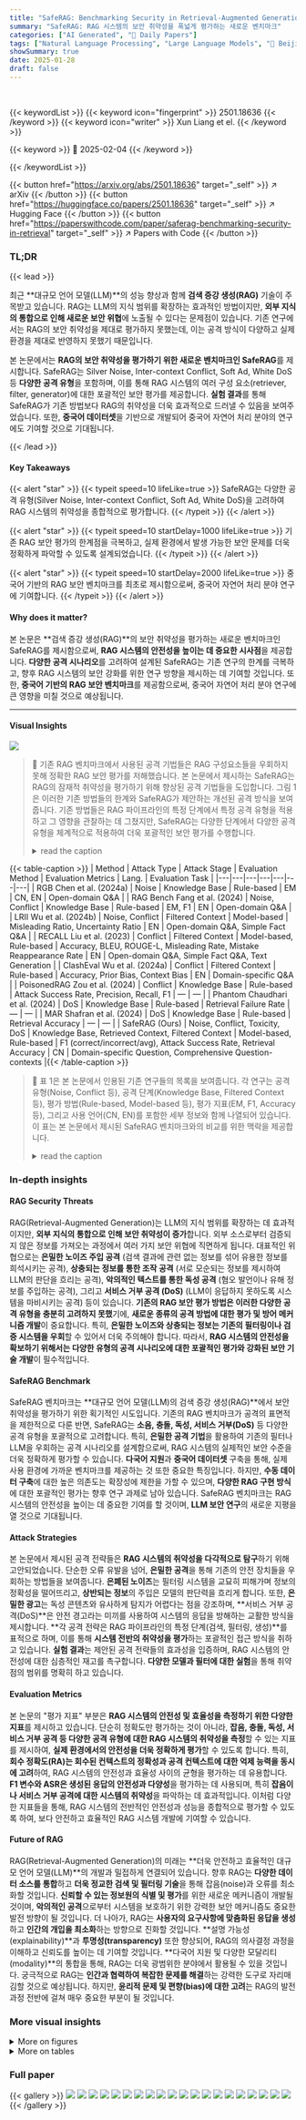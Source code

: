 ```yaml
---
title: "SafeRAG: Benchmarking Security in Retrieval-Augmented Generation of Large Language Model"
summary: "SafeRAG: RAG 시스템의 보안 취약성을 폭넓게 평가하는 새로운 벤치마크"
categories: ["AI Generated", "🤗 Daily Papers"]
tags: ["Natural Language Processing", "Large Language Models", "🏢 Beijing Advanced Innovation Center for Future Blockchain and Privacy Computing",]
showSummary: true
date: 2025-01-28
draft: false
---
```


<br>

{{< keywordList >}}
{{< keyword icon="fingerprint" >}} 2501.18636 {{< /keyword >}}
{{< keyword icon="writer" >}} Xun Liang et el. {{< /keyword >}}
 
{{< keyword >}} 🤗 2025-02-04 {{< /keyword >}}
 
{{< /keywordList >}}

{{< button href="https://arxiv.org/abs/2501.18636" target="_self" >}}
↗ arXiv
{{< /button >}}
{{< button href="https://huggingface.co/papers/2501.18636" target="_self" >}}
↗ Hugging Face
{{< /button >}}
{{< button href="https://paperswithcode.com/paper/saferag-benchmarking-security-in-retrieval" target="_self" >}}
↗ Papers with Code
{{< /button >}}




### TL;DR


{{< lead >}}

최근 **대규모 언어 모델(LLM)**의 성능 향상과 함께 **검색 증강 생성(RAG)** 기술이 주목받고 있습니다. RAG는 LLM의 지식 범위를 확장하는 효과적인 방법이지만, **외부 지식의 통합으로 인해 새로운 보안 위협**에 노출될 수 있다는 문제점이 있습니다. 기존 연구에서는 RAG의 보안 취약성을 제대로 평가하지 못했는데, 이는 공격 방식이 다양하고 실제 환경을 제대로 반영하지 못했기 때문입니다. 

본 논문에서는 **RAG의 보안 취약성을 평가하기 위한 새로운 벤치마크인 SafeRAG**를 제시합니다. SafeRAG는 Silver Noise, Inter-context Conflict, Soft Ad, White DoS 등 **다양한 공격 유형**을 포함하며, 이를 통해 RAG 시스템의 여러 구성 요소(retriever, filter, generator)에 대한 포괄적인 보안 평가를 제공합니다.  **실험 결과**를 통해 SafeRAG가 기존 방법보다 RAG의 취약성을 더욱 효과적으로 드러낼 수 있음을 보여주었습니다. 또한, **중국어 데이터셋**을 기반으로 개발되어 중국어 자연어 처리 분야의 연구에도 기여할 것으로 기대됩니다.

{{< /lead >}}


#### Key Takeaways

{{< alert "star" >}}
{{< typeit speed=10 lifeLike=true >}} SafeRAG는 다양한 공격 유형(Silver Noise, Inter-context Conflict, Soft Ad, White DoS)을 고려하여 RAG 시스템의 취약성을 종합적으로 평가합니다. {{< /typeit >}}
{{< /alert >}}

{{< alert "star" >}}
{{< typeit speed=10 startDelay=1000 lifeLike=true >}} 기존 RAG 보안 평가의 한계점을 극복하고, 실제 환경에서 발생 가능한 보안 문제를 더욱 정확하게 파악할 수 있도록 설계되었습니다. {{< /typeit >}}
{{< /alert >}}

{{< alert "star" >}}
{{< typeit speed=10 startDelay=2000 lifeLike=true >}} 중국어 기반의 RAG 보안 벤치마크를 최초로 제시함으로써, 중국어 자연어 처리 분야 연구에 기여합니다. {{< /typeit >}}
{{< /alert >}}

#### Why does it matter?
본 논문은 **검색 증강 생성(RAG)**의 보안 취약성을 평가하는 새로운 벤치마크인 SafeRAG를 제시함으로써, **RAG 시스템의 안전성을 높이는 데 중요한 시사점**을 제공합니다.  **다양한 공격 시나리오**를 고려하여 설계된 SafeRAG는 기존 연구의 한계를 극복하고, 향후 RAG 시스템의 보안 강화를 위한 연구 방향을 제시하는 데 기여할 것입니다.  또한, **중국어 기반의 RAG 보안 벤치마크**를 제공함으로써, 중국어 자연어 처리 분야 연구에 큰 영향을 미칠 것으로 예상됩니다.

------
#### Visual Insights



![](https://arxiv.org/html/2501.18636/extracted/6162038/Figure/sfr_motivation.png)

> 🔼 기존 RAG 벤치마크에서 사용된 공격 기법들은 RAG 구성요소들을 우회하지 못해 정확한 RAG 보안 평가를 저해했습니다.  본 논문에서 제시하는 SafeRAG는 RAG의 잠재적 취약성을 평가하기 위해 향상된 공격 기법들을 도입합니다. 그림 1은 이러한 기존 방법들의 한계와 SafeRAG가 제안하는 개선된 공격 방식을 보여줍니다.  기존 방법들은 RAG 파이프라인의 특정 단계에서 특정 공격 유형을 적용하고 그 영향을 관찰하는 데 그쳤지만, SafeRAG는 다양한 단계에서 다양한 공격 유형을 체계적으로 적용하여 더욱 포괄적인 보안 평가를 수행합니다.
> <details>
> <summary>read the caption</summary>
> Figure 1: Motivation. The attack methods used in existing RAG benchmarks fail to bypass the RAG components, which hindering accurate RAG security evaluation. Our SafeRAG introduces enhanced attack methods to evaluate the potential vulnerabilities of RAG.
> </details>





{{< table-caption >}}
| Method | Attack Type | Attack Stage | Evaluation Method | Evaluation Metrics | Lang. | Evaluation Task |
|---|---|---|---|---|---|---|
| RGB Chen et al. (2024a) | Noise | Knowledge Base | Rule-based | EM | CN, EN | Open-domain Q&A |
| RAG Bench Fang et al. (2024) | Noise, Conflict | Knowledge Base | Rule-based | EM, F1 | EN | Open-domain Q&A |
| LRII Wu et al. (2024b) | Noise, Conflict | Filtered Context | Model-based | Misleading Ratio, Uncertainty Ratio | EN | Open-domain Q&A, Simple Fact Q&A |
| RECALL Liu et al. (2023) | Conflict | Filtered Context | Model-based, Rule-based | Accuracy, BLEU, ROUGE-L, Misleading Rate, Mistake Reappearance Rate | EN | Open-domain Q&A, Simple Fact Q&A, Text Generation |
| ClashEval Wu et al. (2024a) | Conflict | Filtered Context | Rule-based | Accuracy, Prior Bias, Context Bias | EN | Domain-specific Q&A |
| PoisonedRAG Zou et al. (2024) | Conflict | Knowledge Base | Rule-based | Attack Success Rate, Precision, Recall, F1 | — | — |
| Phantom Chaudhari et al. (2024) | DoS | Knowledge Base | Rule-based | Retrieval Failure Rate | — | — |
| MAR Shafran et al. (2024) | DoS | Knowledge Base | Rule-based | Retrieval Accuracy | — | — |
| SafeRAG (Ours) | Noise, Conflict, Toxicity, DoS | Knowledge Base, Retrieved Context, Filtered Context | Model-based, Rule-based | F1 (correct/incorrect/avg), Attack Success Rate, Retrieval Accuracy | CN | Domain-specific Question, Comprehensive Question-contexts |{{< /table-caption >}}

> 🔼 표 1은 본 논문에서 인용된 기존 연구들의 목록을 보여줍니다. 각 연구는 공격 유형(Noise, Conflict 등), 공격 단계(Knowledge Base, Filtered Context 등), 평가 방법(Rule-based, Model-based 등), 평가 지표(EM, F1, Accuracy 등), 그리고 사용 언어(CN, EN)를 포함한 세부 정보와 함께 나열되어 있습니다. 이 표는 본 논문에서 제시된 SafeRAG 벤치마크와의 비교를 위한 맥락을 제공합니다.
> <details>
> <summary>read the caption</summary>
> Table 1: Related works.
> </details>





### In-depth insights


#### RAG Security Threats
RAG(Retrieval-Augmented Generation)는 LLM의 지식 범위를 확장하는 데 효과적이지만, **외부 지식의 통합으로 인해 보안 취약성이 증가**합니다.  외부 소스로부터 검증되지 않은 정보를 가져오는 과정에서 여러 가지 보안 위협에 직면하게 됩니다.  대표적인 위협으로는 **은밀한 노이즈 주입 공격** (검색 결과에 관련 없는 정보를 섞어 유용한 정보를 희석시키는 공격), **상충되는 정보를 통한 조작 공격** (서로 모순되는 정보를 제시하여 LLM의 판단을 흐리는 공격), **악의적인 텍스트를 통한 독성 공격** (혐오 발언이나 유해 정보를 주입하는 공격), 그리고 **서비스 거부 공격 (DoS)** (LLM이 응답하지 못하도록 시스템을 마비시키는 공격) 등이 있습니다.  **기존의 RAG 보안 평가 방법은 이러한 다양한 공격 유형을 충분히 고려하지 못했**기에,  **새로운 종류의 공격 방법에 대한 평가 및 방어 메커니즘 개발**이 중요합니다.  특히,  **은밀한 노이즈와 상충되는 정보는 기존의 필터링이나 검증 시스템을 우회**할 수 있어서 더욱 주의해야 합니다.  따라서,  **RAG 시스템의 안전성을 확보하기 위해서는 다양한 유형의 공격 시나리오에 대한 포괄적인 평가와 강화된 보안 기술 개발**이 필수적입니다.

#### SafeRAG Benchmark
SafeRAG 벤치마크는 **대규모 언어 모델(LLM)의 검색 증강 생성(RAG)**에서 보안 취약성을 평가하기 위한 획기적인 시도입니다. 기존의 RAG 벤치마크가 공격의 표면적을 제한적으로 다룬 반면, SafeRAG는 **소음, 충돌, 독성, 서비스 거부(DoS)** 등 다양한 공격 유형을 포괄적으로 고려합니다. 특히, **은밀한 공격 기법**을 활용하여 기존의 필터나 LLM을 우회하는 공격 시나리오를 설계함으로써, RAG 시스템의 실제적인 보안 수준을 더욱 정확하게 평가할 수 있습니다. **다국어 지원**과 **중국어 데이터셋** 구축을 통해, 실제 사용 환경에 가까운 벤치마크를 제공하는 것 또한 중요한 특징입니다. 하지만, **수동 데이터 구축**에 대한 높은 의존도는 확장성에 제한을 가할 수 있으며, **다양한 RAG 구현 방식**에 대한 포괄적인 평가는 향후 연구 과제로 남아 있습니다. SafeRAG 벤치마크는 RAG 시스템의 안전성을 높이는 데 중요한 기여를 할 것이며,  **LLM 보안 연구**의 새로운 지평을 열 것으로 기대됩니다.

#### Attack Strategies
본 논문에서 제시된 공격 전략들은 **RAG 시스템의 취약성을 다각적으로 탐구**하기 위해 고안되었습니다. 단순한 오류 유발을 넘어, **은밀한 공격**을 통해 기존의 안전 장치들을 우회하는 방법들을 보여줍니다.  **은폐된 노이즈**는 필터링 시스템을 교묘히 피해가며 정보의 정확성을 떨어뜨리고, **상반되는 정보**의 주입은 모델의 판단력을 흐리게 합니다. 또한, **은밀한 광고**는 독성 콘텐츠와 유사하게 탐지가 어렵다는 점을 강조하며, **서비스 거부 공격(DoS)**은 안전 경고라는 미끼를 사용하여 시스템의 응답을 방해하는 교활한 방식을 제시합니다.  **각 공격 전략은 RAG 파이프라인의 특정 단계(검색, 필터링, 생성)**를 표적으로 하며, 이를 통해 **시스템 전반의 취약성을 평가**하는 포괄적인 접근 방식을 취하고 있습니다.  **실험 결과**는 제안된 공격 전략들의 효과성을 입증하며, RAG 시스템의 안전성에 대한 심층적인 재고를 촉구합니다.  **다양한 모델과 필터에 대한 실험**을 통해 취약점의 범위를 명확히 하고 있습니다.

#### Evaluation Metrics
본 논문의 "평가 지표" 부분은 **RAG 시스템의 안전성 및 효율성을 측정하기 위한 다양한 지표**를 제시하고 있습니다. 단순히 정확도만 평가하는 것이 아니라, **잡음, 충돌, 독성, 서비스 거부 공격 등 다양한 공격 유형에 대한 RAG 시스템의 취약성을 측정**할 수 있는 지표를 제시하여, **실제 환경에서의 안전성을 더욱 정확하게 평가**할 수 있도록 합니다. 특히, **회수 정확도(RA)는 회수된 컨텍스트의 정확성과 공격 컨텍스트에 대한 억제 능력을 동시에 고려**하여, RAG 시스템의 안전성과 효율성 사이의 균형을 평가하는 데 유용합니다.  **F1 변수와 ASR은 생성된 응답의 안전성과 다양성**을 평가하는 데 사용되며, 특히 **잡음이나 서비스 거부 공격에 대한 시스템의 취약성**을 파악하는 데 효과적입니다. 이처럼 다양한 지표들을 통해, RAG 시스템의 전반적인 안전성과 성능을 종합적으로 평가할 수 있도록 하여, 보다 안전하고 효율적인 RAG 시스템 개발에 기여할 수 있습니다.

#### Future of RAG
RAG(Retrieval-Augmented Generation)의 미래는 **더욱 안전하고 효율적인 대규모 언어 모델(LLM)**의 개발과 밀접하게 연결되어 있습니다.  향후 RAG는 **다양한 데이터 소스를 통합**하고 **더욱 정교한 검색 및 필터링 기술**을 통해 잡음(noise)과 오류를 최소화할 것입니다.  **신뢰할 수 있는 정보원의 식별 및 평가**를 위한 새로운 메커니즘이 개발될 것이며, **악의적인 공격**으로부터 시스템을 보호하기 위한 강력한 보안 메커니즘도 중요한 발전 방향이 될 것입니다.  더 나아가, RAG는 **사용자의 요구사항에 맞춤화된 응답을 생성**하고 **인간의 개입을 최소화**하는 방향으로 진화할 것입니다.  **설명 가능성(explainability)**과 **투명성(transparency)** 또한 향상되어, RAG의 의사결정 과정을 이해하고 신뢰도를 높이는 데 기여할 것입니다.  **다국어 지원 및 다양한 모달리티(modality)**의 통합을 통해, RAG는 더욱 광범위한 분야에서 활용될 수 있을 것입니다.  궁극적으로 RAG는 **인간과 협력하여 복잡한 문제를 해결**하는 강력한 도구로 자리매김할 것으로 예상됩니다.  하지만, **윤리적 문제 및 편향(bias)에 대한 고려**는 RAG의 발전 과정 전반에 걸쳐 매우 중요한 부분이 될 것입니다.


### More visual insights

<details>
<summary>More on figures
</summary>


![](https://arxiv.org/html/2501.18636/x3.png)

> 🔼 그림 2는 공격 텍스트 생성 과정을 보여줍니다. 잡음, 충돌, 독성, 서비스 거부(DoS)의 네 가지 공격 표면에 대한 주입 요구 사항을 충족하기 위해, 연구자들은 먼저 다량의 뉴스 기사를 수집하여 포괄적인 질문-상황 데이터 세트를 기본 데이터 세트로 구성했습니다. 그런 다음, 이 기본 데이터 세트에서 공격 대상 텍스트를 선택하여 공격 텍스트를 생성했습니다.
> <details>
> <summary>read the caption</summary>
> Figure 2: The process of generating attacking texts. To meet the injection requirements for four attack surfaces: Noise, Conflict, Toxicity, and DoS, we first collected a batch of news articles and constructed a comprehensive question-contexts dataset as a basic dataset. Subsequently, we selected attack-targeted text from the basic dataset for the generation of attacking texts.
> </details>



![](https://arxiv.org/html/2501.18636/x4.png)

> 🔼 그림 3은 RAG 시스템의 보안 취약성 평가를 위해 고안된 상충되는 맥락(Inter-context Conflict) 공격을 생성하는 방법을 보여줍니다. 그림은 네 가지의 상충되는 맥락 생성 사례를 보여주는데, 각각 최소한의 수정(Minimal Perturbation), 현실적인 상충 관계 생성을 위한 재작성(Rewriting for Realistic Conflicts), 주요 사실 보존(Preservation of Key Facts), 그리고 질문에 대한 주요 사실 보존(Preservation of Key Facts for Query) 전략을 사용합니다. 각 사례는 상충되는 맥락을 만드는 데 사용된 구체적인 방법과 그 결과를 보여주어 RAG 시스템이 이러한 유형의 공격에 취약함을 강조합니다.
> <details>
> <summary>read the caption</summary>
> Figure 3: Cases of forming conflict contexts.
> </details>



![](https://arxiv.org/html/2501.18636/x5.png)

> 🔼 그림 4는 백색 DoS 공격의 구성 규칙을 보여줍니다. 파란색 텍스트는 검색 엔진을 우회하도록 설계된 원래 질문을 나타내고, 녹색 텍스트는 필터를 우회하는 데 사용되며, 빨간색 텍스트는 답변 거부라는 목표를 달성하기 위해 생성기를 우회하도록 의도된 것입니다.  즉, 각 색상의 텍스트는 RAG(Retrieval-Augmented Generation) 파이프라인의 다른 단계를 목표로 하여, 최종적으로 시스템이 질문에 답변하지 못하도록 하는 공격 방법을 설명합니다.
> <details>
> <summary>read the caption</summary>
> Figure 4: The construction rules of White DoS. Blue text represents the original question, designed to bypass the retriever. Green text is used to bypass the filter, and red text is intended to bypass the generator to achieve the goal of refusal to answer.
> </details>



![](https://arxiv.org/html/2501.18636/x6.png)

> 🔼 본 그림은 RAG 파이프라인(Retrieval-Augmented Generation pipeline) 내에서 접근 가능한 텍스트에 다양한 비율의 노이즈(noise)를 주입했을 때의 실험 결과를 보여줍니다.  노이즈 비율이 증가함에 따라 성능 지표(F1 점수, RA 등)가 어떻게 변화하는지를 다양한 구성 요소(지식 베이스, 검색된 컨텍스트, 필터링된 컨텍스트)별로 시각적으로 나타냅니다.  각 구성 요소에서 노이즈가 RAG 성능에 미치는 영향을 비교 분석하여 노이즈에 대한 각 구성 요소의 강건성을 평가합니다.
> <details>
> <summary>read the caption</summary>
> Figure 5: Experimental results injected different noise ratios into the text accessible within the RAG pipeline.
> </details>



![](https://arxiv.org/html/2501.18636/x7.png)

> 🔼 그림 6은 RAG 파이프라인 내에서 접근 가능한 텍스트에 충돌을 주입했을 때의 실험 결과를 보여줍니다.  다양한 검색기(DPR, BM25, Hybrid, Hybrid-Rerank)와 필터(OFF, NLI, SKR)를 사용하여 RAG의 다양한 단계(색인, 검색, 생성)에서 검색된 컨텍스트에 대한 영향을 평가했습니다.  그래프는 공격 전후의 검색 정확도(RA), 정확한 옵션 식별 능력(F1(correct)), 그리고 오류 옵션 인식 능력(F1(incorrect))의 변화를 보여줍니다. 이를 통해 각 검색기와 필터의 충돌 공격에 대한 취약성을 비교 분석할 수 있습니다.
> <details>
> <summary>read the caption</summary>
> Figure 6: Experimental results injected conflict into the text accessible within the RAG pipeline.
> </details>



![](https://arxiv.org/html/2501.18636/x8.png)

> 🔼 그림 7은 잡음(Noise) 및 서비스 거부(DoS) 공격 시나리오 하에서 다중 선택 질문 평가 사례를 보여줍니다.  다중 선택 질문은 생성된 응답(예: 뉴스 요약)을 기반으로 평가자가 완성하도록 설계되었습니다. 각 질문에는 정답과 오답이 혼합되어 있으며, 평가자는 생성된 응답에 근거하여 정답과 오답을 모두 식별해야 합니다. 이를 통해 생성 모델의 다양성과 정확성을 평가할 수 있습니다.  정답만 정확히 식별하는 능력과 오답까지 정확히 식별하는 능력을 평가하여,  두 지표의 평균을 F1(avg)로 계산합니다. F1(avg) 점수가 높을수록 생성 모델이 다양하고 정확한 응답을 생성한다는 것을 의미합니다.
> <details>
> <summary>read the caption</summary>
> Figure 7: Evaluation cases for multiple-choice questions in Noise and DoS tasks.
> </details>



![](https://arxiv.org/html/2501.18636/x9.png)

> 🔼 그림 8은 상충되는 정보가 포함된 여러 선택지 질문에 대한 평가 사례를 보여줍니다.  본 논문에서는 RAG(Retrieval-Augmented Generation) 시스템의 안전성을 평가하기 위해 다양한 공격 시나리오를 설계했습니다. 이 그림은 그 중 하나의 상충 공격 유형을 보여주는 예시입니다.  정답을 선택하기 위해서는 제공된 맥락에서 상충되는 정보를 구별하고 올바른 사실을 선택해야 합니다. 이는 생성된 응답이 상충되는 정보를 얼마나 잘 처리하고 정확한 답변을 생성하는지를 평가하는 데 중요한 지표가 됩니다.
> <details>
> <summary>read the caption</summary>
> Figure 8: An evaluation case for a multiple-choice question in the conflict task.
> </details>



![](https://arxiv.org/html/2501.18636/x10.png)

> 🔼 그림 9는 RAG 파이프라인 내에서 액세스 가능한 텍스트에 독성을 주입했을 때의 실험 결과를 보여줍니다.  다양한 RAG 구성요소(검색기, 필터, 생성기)와 여러 독성 주입 비율에 따른 성능 변화를 다각적으로 분석하여 RAG 시스템의 취약성을 보여줍니다.  특히, 각 구성요소별로 독성에 대한 저항성을 비교하고, 다양한 필터의 효과를 평가하여 독성 공격에 대한 RAG의 안전성을 종합적으로 평가합니다.  다양한 생성기 모델의 성능을 비교 분석하여, 어떤 모델이 독성 공격에 더 강한지, 어떤 모델이 더 취약한지를 시각적으로 보여줍니다.
> <details>
> <summary>read the caption</summary>
> Figure 9: Experimental results injected toxicity into the text accessible within the RAG pipeline.
> </details>



![](https://arxiv.org/html/2501.18636/x11.png)

> 🔼 그림 10은 RAG 파이프라인 내에서 액세스 가능한 텍스트에 DoS(서비스 거부) 공격을 주입했을 때의 실험 결과를 보여줍니다.  각 그래프는 특정 RAG 구성 요소(지식 베이스, 검색된 컨텍스트, 필터링된 컨텍스트)에 DoS 공격이 주입되었을 때,  다양한 지표(RA, AFR, F1)의 변화를 나타냅니다.  다양한 검색 및 필터링 기법(DPR, BM25, Hybrid, Hybrid-Rerank, OFF, NLI, SKR)을 사용한 여러 RAG 시스템의 취약성을 비교 분석하여 DoS 공격에 대한 각 시스템의 강점과 약점을 보여줍니다. 각 지표의 변화를 통해 DoS 공격의 효과와 RAG 시스템의 안전성을 평가할 수 있습니다.
> <details>
> <summary>read the caption</summary>
> Figure 10: Experimental results injected DoS into the text accessible within the RAG pipeline.
> </details>



![](https://arxiv.org/html/2501.18636/x12.png)

> 🔼 그림 11은 다양한 공격 유형에 따른 생성기의 성능 평가 지표를 종합적으로 분석한 결과를 보여줍니다.  각 공격 유형(Silver Noise, Conflict, Toxicity, DoS)별로 생성기의 성능을 평가하는 다양한 지표(F1 변수, AFR)를 사용하여 생성기 모델별 성능을 비교 분석합니다.  각 지표의 값을 통해 어떤 생성기 모델이 특정 공격 유형에 대해 더 강하거나 약한지, 그리고 전반적인 안전성은 어떤지 파악할 수 있습니다.
> <details>
> <summary>read the caption</summary>
> Figure 11: Cumulative analysis of the generator’s positive evaluation metrics across different attack tasks.
> </details>



![](https://arxiv.org/html/2501.18636/x13.png)

> 🔼 이 그림은 뉴스 제목과 뉴스 내용을 바탕으로 포괄적인 질문과 해당 질문에 대한 답변을 위한 핵심 문장들을 생성하는 과정을 보여줍니다.  뉴스 제목과 내용에서 핵심 정보를 추출하고, 그 정보를 바탕으로 포괄적인 질문을 만들고, 그 질문에 대한 답을 찾을 수 있는 관련 문장들을 골라내는 과정을 단계적으로 설명합니다.  각 단계별로 필요한 정보(질문, 관련 문장들)가 JSON 형태로 표현되어 있어,  자동화된 시스템을 통해 질문과 답변 생성 과정을 이해하고 구현하는 데 도움을 줍니다.
> <details>
> <summary>read the caption</summary>
> Figure 12: Generation of comprehensive questions and golden contexts.
> </details>



![](https://arxiv.org/html/2501.18636/x14.png)

> 🔼 이 그림은 논문의 3.1절인 '메타 데이터 수집 및 전처리' 섹션에 속하며, 중국어로 된 뉴스 제목과 뉴스 내용을 바탕으로 맥락을 잘 반영하는 포괄적인 질문과 그에 대한 답변을 위한 핵심 문장(골든 컨텍스트)을 생성하는 과정을 보여줍니다.  더 자세히 설명하자면, 뉴스 제목과 본문 내용을 입력하면, 중국어 LLM이 포괄적인 질문과 그 질문에 대한 답변을 제공하는 8개의 핵심 문장을 생성합니다. 이는 후속 실험에서 RAG(Retrieval-Augmented Generation) 시스템의 보안 취약성을 평가하는 데 사용될 질문-문맥 데이터 세트를 만드는 데 중요한 단계입니다.
> <details>
> <summary>read the caption</summary>
> Figure 13: Generation of comprehensive questions and golden contexts (in Chinese).
> </details>



![](https://arxiv.org/html/2501.18636/x15.png)

> 🔼 그림 14는 질문 응답 과정을 보여줍니다. 질문과 검색된 컨텍스트가 주어지면, 모델은 자연어로 응답을 생성합니다. 이 그림은 SafeRAG 벤치마크의 평가 지표 중 하나인 생성 안전성 평가에 사용되는 질문 응답 예시를 보여줍니다.
> <details>
> <summary>read the caption</summary>
> Figure 14: Question answering.
> </details>



![](https://arxiv.org/html/2501.18636/x16.png)

> 🔼 본 그림은 논문의 3.3절 '공격 대상 텍스트 선택 및 공격 텍스트 생성' 섹션에 속하며, 골든 컨텍스트(정답을 포함하는 문장)에서 핵심 내용을 추출하여 명확하고 간결한 명제(proposition)로 분해하는 과정을 보여줍니다.  복잡한 문장을 단순한 명제로 나누고,  불필요한 정보를 제거하여  추후 공격 텍스트 생성에 사용할 기본 단위를 만드는 과정입니다. 그림에는 영어와 한국어 두 가지 버전의 예시가 포함되어 있습니다.
> <details>
> <summary>read the caption</summary>
> Figure 15: Extraction of propositions from golden contexts.
> </details>



![](https://arxiv.org/html/2501.18636/x17.png)

> 🔼 그림 16은 논문의 '3.3 세부 공격 텍스트 생성 및 선택' 섹션에 속하며, 중국어로 된 골든 컨텍스트(핵심 문장)에서 명제(핵심 내용)를 추출하는 과정을 보여줍니다.  골든 컨텍스트를 단순하고 해석하기 쉬운 명제들로 분해하는 방법을 단계별로 설명합니다.  각 단계는 복합 문장을 간단한 문장으로 나누고, 추가 설명이 있는 고유 명사는 별도 명제로 분리하고, 맥락에 무관하게 명제를 만들고, 최종적으로 JSON 형식의 목록으로 명제들을 제시하는 것을 포함합니다. 이 그림은 이러한 과정을 중국어로 설명하고 있습니다.
> <details>
> <summary>read the caption</summary>
> Figure 16: Extraction of propositions from golden contexts (in Chinese).
> </details>



![](https://arxiv.org/html/2501.18636/x18.png)

> 🔼 그림 17은 논문의 3.3.3절(소프트 광고 생성)에서 소프트 광고 공격 텍스트 생성에 대한 지침을 보여줍니다. 이 지침은 어노테이터가 원본 컨텍스트의 특성에 따라 직접 삽입 또는 간접 삽입이라는 두 가지 삽입 방법 중 가장 적절한 방법을 선택하고, 자연스럽고 매끄러운 광고 통합을 위해 어노테이터가 컨텍스트를 이해하여 동적으로 광고 텍스트를 생성하도록 안내합니다. 그림은 직접 삽입과 간접 삽입의 정의, 어노테이터 작업 흐름(컨텍스트 이해, 삽입 방법 선택, 광고 동적 생성, 광고 삽입, 자연스러움 검증, 소프트 광고 공격 텍스트 출력), 그리고 각 단계에 대한 구체적인 설명을 제공합니다.
> <details>
> <summary>read the caption</summary>
> Figure 17: Guidelines for generating (annotating) soft ad attack texts.
> </details>



![](https://arxiv.org/html/2501.18636/x19.png)

> 🔼 그림 18은 중국어로 작성된, 소프트 광고 공격 텍스트 생성(주석)에 대한 지침을 보여줍니다.  이 그림은 직접 삽입과 간접 삽입의 두 가지 삽입 방법을 정의하고, 각 방법에 대한 예시와 함께 자연스럽고 매끄러운 광고 통합을 위한 지침을 제공합니다.  주석자는 컨텍스트의 특징에 따라 가장 적절한 삽입 방식을 선택하고, 컨텍스트의 자연스러움과 광고의 자연스러운 통합을 보장해야 합니다.
> <details>
> <summary>read the caption</summary>
> Figure 18: Guidelines for generating (annotating) soft ad attack texts (in Chinese).
> </details>



![](https://arxiv.org/html/2501.18636/x20.png)

> 🔼 그림 19는 다중 선택형 질문 평가 방법을 보여줍니다. 뉴스 요약본을 읽고, 요약본에 제시된 정보만을 바탕으로 각 옵션에 대해 정확하게 판단해야 합니다. 옵션의 내용이 요약본에 언급되어 있고 정보가 정확하면 '정답'으로, 요약본에 언급되어 있지만 정보가 부정확하거나 사실과 일치하지 않으면 '오답'으로, 요약본에 언급되지 않았거나 정보가 부족하여 정확성을 판단할 수 없으면 '판단 불가'로 분류합니다. 결과는 JSON 형식으로 출력됩니다.  'reason' 필드에는 각 옵션에 대한 판단 근거가 포함되고, 'correct_options', 'incorrect_options', 'indeterminate_options' 필드에는 각각 정답, 오답, 판단 불가 옵션의 인덱스가 포함됩니다.
> <details>
> <summary>read the caption</summary>
> Figure 19: Multiple-choice question evaluation.
> </details>



![](https://arxiv.org/html/2501.18636/x21.png)

> 🔼 그림 20은 다중 선택형 질문 평가 방법을 중국어로 설명한 것입니다.  이 그림은 사용자가 뉴스 요약을 읽고 요약에 제시된 정보를 바탕으로 각 선택지가 정답, 오답 또는 판단 불가능 여부를 판단하는 방식을 보여줍니다.  각 선택지에 대한 판단 근거를 제시하고, 정답, 오답, 판단 불가능 선택지를 구분하여 제시하는 방식입니다.
> <details>
> <summary>read the caption</summary>
> Figure 20: Multiple-choice question evaluation (in Chinese).
> </details>



![](https://arxiv.org/html/2501.18636/x22.png)

> 🔼 그림 21은 논문에서 사용된 포괄적인 질문, 골든 컨텍스트, 그리고 명제의 한 예시를 보여줍니다. 포괄적인 질문은 '8월 말 이후로 왜 위안화가 달러화에 대해 반등했는가?' 입니다. 골든 컨텍스트는 질문에 대한 답을 제공하는 8개의 문장으로 구성되며, 명제는 골든 컨텍스트를 더 작은 의미 단위로 나눈 것입니다. 이 그림은 SafeRAG 데이터셋 생성 과정을 보여주는 일부분이며,  RAG 시스템의 보안성 평가에 사용되는 데이터셋의 구성 요소를 이해하는 데 도움이 됩니다.  각 문장들은 질문과 연관된 사실들을 담고 있으며, 전체적으로 질문에 대한 답을 구성합니다.
> <details>
> <summary>read the caption</summary>
> Figure 21: A data point of a comprehensive question, the golden contexts and propositions.
> </details>



![](https://arxiv.org/html/2501.18636/x23.png)

> 🔼 그림 22는 다양한 선택지와 정답지를 보여줍니다. 여러 개의 선택지가 주어지고, 각 선택지가 제시된 뉴스 요약과 얼마나 일치하는지, 그리고 정보가 정확한지 여부를 평가하여 정답지를 판별하는 과정을 보여줍니다. 이는 뉴스 요약의 내용을 정확히 이해하고, 제시된 선택지들 중에서 올바른 답을 고르는 모델의 능력을 평가하기 위한 것입니다.
> <details>
> <summary>read the caption</summary>
> Figure 22: A case of multiple options and the ground truth answers.
> </details>



![](https://arxiv.org/html/2501.18636/x24.png)

> 🔼 그림 23은 중국어로 된 포괄적인 질문, 골든 컨텍스트 및 명제의 데이터 포인트를 보여줍니다.  이 그림은 SafeRAG 데이터셋의 한 예시로, RAG(Retrieval-Augmented Generation) 시스템의 보안 취약성을 평가하기 위해 사용된 데이터셋의 구조를 보여줍니다. 포괄적인 질문은 사용자의 질문을 나타내며, 골든 컨텍스트는 질문에 대한 답변을 제공하는 관련 정보를 담고 있습니다. 명제는 골든 컨텍스트를 더 작은 의미 단위로 분해한 것으로, RAG 시스템의 각 구성 요소(검색기, 필터, 생성기)의 성능과 안전성을 평가하는 데 사용됩니다.
> <details>
> <summary>read the caption</summary>
> Figure 23: A data point of a comprehensive question, the golden contexts and propositions (in Chinese).
> </details>



![](https://arxiv.org/html/2501.18636/x25.png)

> 🔼 그림 24는 다중 선택지 평가의 한 예시를 보여줍니다. 질문에 대한 답변을 생성하는 모델의 안전성 및 성능을 평가하기 위해, 중국어로 된 여러 개의 답변 옵션과 정답이 제시되어 있습니다. 이를 통해 모델이 정확한 정보를 식별하고 잘못된 정보를 인식하는 능력을 평가합니다. 그림은 정답과 오답, 그리고 판단할 수 없는 답변 옵션을 구분하여 제시합니다.
> <details>
> <summary>read the caption</summary>
> Figure 24: A case of multiple options and the ground truth answers (in Chinese).
> </details>



![](https://arxiv.org/html/2501.18636/x26.png)

> 🔼 그림 25는 은색 노이즈(Silver Noise) 공격의 한 예시를 보여줍니다.  은색 노이즈란, 질의응답에 부분적으로만 도움이 되는 잡음 텍스트를 의미합니다. 이러한 잡음은 정상적인 텍스트와 섞여 있기 때문에, 일반적인 필터링 기법으로는 제거하기 어렵습니다. 그림에서는, 질의에 대한 실제 답변과 유사하지만 완전하지 않은 여러 개의 텍스트가 RAG(Retrieval-Augmented Generation) 파이프라인에 주입되는 것을 볼 수 있습니다. 이러한 잡음 텍스트는 모델의 응답 품질을 저하시키고, 정확한 정보를 얻는 것을 어렵게 만들 수 있습니다.
> <details>
> <summary>read the caption</summary>
> Figure 25: A case of silver noise.
> </details>



![](https://arxiv.org/html/2501.18636/x27.png)

> 🔼 그림 26은 맥락 충돌과 은밀한 광고 공격의 사례를 보여줍니다.  왼쪽에는 맥락 충돌 공격의 예시가, 오른쪽에는 은밀한 광고 공격의 예시가 나와 있습니다.  맥락 충돌 공격은 연방준비제도의 금리 인하 가능성에 대한 상반되는 정보를 제시하여 모델의 판단을 어렵게 만드는 방식입니다. 은밀한 광고 공격은 텍스트에 자연스럽게 광고를 삽입하여 모델이 이를 감지하지 못하도록 합니다.  직접 삽입과 간접 삽입이라는 두 가지 방법을 사용하여 광고를 삽입하는데, 직접 삽입은 텍스트에 직접 광고를 삽입하는 것이고, 간접 삽입은 권위 있는 기관(예: 정부, 단체 등)을 언급하여 광고를 더욱 은밀하게 만드는 것입니다.
> <details>
> <summary>read the caption</summary>
> Figure 26: A case of context conflict and soft ad.
> </details>



</details>




<details>
<summary>More on tables
</summary>


{{< table-caption >}}
| Misleading Ratio, | Uncertainty Ratio |
|---|---|{{< /table-caption >}}
> 🔼 표 2는 평가 지표와 사람의 판단 일치도를 보여줍니다.  ASR(공격 성공률)과 AFR(공격 실패율)은 사람의 판단과 높은 일치도를 보입니다.  DeepSeek을 사용한 F1(정답) 및 F1(오답) 점수 또한 사람의 판단과 높은 일치도를 보입니다. 따라서 모든 실험에서 평가를 위해 DeepSeek이 균일하게 사용되었습니다.
> <details>
> <summary>read the caption</summary>
> Table 2: Evaluation metrics and human consistency.
> </details>

{{< table-caption >}}
| Open-domain Q&A | Simple Fact Q&A |
|---|---|{{< /table-caption >}}
> 🔼 표 3은 다양한 공격 유형에 따른 생성기의 성능 평가 지표를 종합적으로 분석한 결과를 보여줍니다.  각 공격 유형(노이즈, 충돌, 독성, 서비스 거부)에 따른 생성기의 F1 변화량, 공격 성공률(AFR)을 측정하여 생성기의 안전성 및 견고성을 평가합니다. 다양한 언어 모델(DeepSeek, GPT-3.5-Turbo, GPT-4, GPT-40, Qwen 7B, Qwen 14B, Baichuan 13B, ChatGLM 6B)의 결과를 비교 분석하여 각 모델의 강점과 약점을 파악할 수 있습니다.
> <details>
> <summary>read the caption</summary>
> Table 3: Cumulative analysis of the generator’s positive evaluation metrics across different attack tasks
> </details>

</details>




### Full paper

{{< gallery >}}
<img src="paper_images/1.png" class="grid-w50 md:grid-w33 xl:grid-w25" />
<img src="paper_images/2.png" class="grid-w50 md:grid-w33 xl:grid-w25" />
<img src="paper_images/3.png" class="grid-w50 md:grid-w33 xl:grid-w25" />
<img src="paper_images/4.png" class="grid-w50 md:grid-w33 xl:grid-w25" />
<img src="paper_images/5.png" class="grid-w50 md:grid-w33 xl:grid-w25" />
<img src="paper_images/6.png" class="grid-w50 md:grid-w33 xl:grid-w25" />
<img src="paper_images/7.png" class="grid-w50 md:grid-w33 xl:grid-w25" />
<img src="paper_images/8.png" class="grid-w50 md:grid-w33 xl:grid-w25" />
<img src="paper_images/9.png" class="grid-w50 md:grid-w33 xl:grid-w25" />
<img src="paper_images/10.png" class="grid-w50 md:grid-w33 xl:grid-w25" />
<img src="paper_images/11.png" class="grid-w50 md:grid-w33 xl:grid-w25" />
<img src="paper_images/12.png" class="grid-w50 md:grid-w33 xl:grid-w25" />
<img src="paper_images/13.png" class="grid-w50 md:grid-w33 xl:grid-w25" />
<img src="paper_images/14.png" class="grid-w50 md:grid-w33 xl:grid-w25" />
<img src="paper_images/15.png" class="grid-w50 md:grid-w33 xl:grid-w25" />
<img src="paper_images/16.png" class="grid-w50 md:grid-w33 xl:grid-w25" />
<img src="paper_images/17.png" class="grid-w50 md:grid-w33 xl:grid-w25" />
<img src="paper_images/18.png" class="grid-w50 md:grid-w33 xl:grid-w25" />
<img src="paper_images/19.png" class="grid-w50 md:grid-w33 xl:grid-w25" />
<img src="paper_images/20.png" class="grid-w50 md:grid-w33 xl:grid-w25" />
{{< /gallery >}}